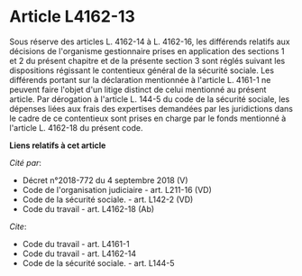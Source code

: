 # Article L4162-13

Sous réserve des articles L. 4162-14 à L. 4162-16, les différends relatifs aux décisions de l'organisme gestionnaire prises
en application des sections 1 et 2 du présent chapitre et de la présente section 3 sont réglés suivant les dispositions
régissant le contentieux général de la sécurité sociale. Les différends portant sur la déclaration  mentionnée à l'article L.
4161-1 ne peuvent faire l'objet d'un litige distinct de celui mentionné au présent article. Par dérogation à l'article L.
144-5 du code de la sécurité sociale, les dépenses liées aux frais des expertises demandées par les juridictions dans le
cadre de ce contentieux sont prises en charge par le fonds mentionné à l'article L. 4162-18 du présent code.

**Liens relatifs à cet article**

_Cité par_:

  - Décret n°2018-772 du 4 septembre 2018 (V)
  - Code de l'organisation judiciaire - art. L211-16 (VD)
  - Code de la sécurité sociale. - art. L142-2 (VD)
  - Code du travail - art. L4162-18 (Ab)

_Cite_:

  - Code du travail - art. L4161-1
  - Code du travail - art. L4162-14
  - Code de la sécurité sociale. - art. L144-5

